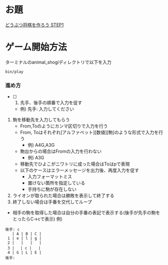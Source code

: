 # お題
[どうぶつ将棋を作ろう STEP1](https://github.com/luxiar/enjoy_ruby/wiki/%E3%81%A9%E3%81%86%E3%81%B6%E3%81%A4%E3%81%97%E3%82%87%E3%81%86%E3%81%8E%E3%82%92%E4%BD%9C%E3%82%8D%E3%81%86-STEP1)

# ゲーム開始方法
ターミナルのanimal_shogiディレクトリで以下を入力
```
bin/play
```

### 進め方 

 - [ ] 1. 先手、後手の順番で入力を促す
    * 例) 先手: 入力してください 
1. 駒を移動先を入力してもらう
    * From,Toのようにカンマ区切りで入力を行う
    * From, Toはそれぞれ[アルファベット][数値][駒]のような形式で入力を行う
        * 例) A4G,A3G
    * 駒台からの場合はFromの入力を行わない
        * 例) A3G
    * 移動先でひよこがニワトリに成った場合はToはpで表現
    * 以下のケースはエラーメッセージを出力後、再度入力を促す
        * 入力フォーマットミス
        * 置けない箇所を指定している
        * 手持ちに駒が存在しない
1. ライオンが取られた場合は勝敗を表示して終了する
1. 終了しない場合は手番を交代してループ

* 相手の駒を取得した場合は自分の手番の表記で表示する(後手が先手の駒をとったらC->cで表示)
例)

```
後手: c
   | A | B | C |
 1 | e | l | g |
 2 |   |   |   |
 3 |　 | c |   |
 4 | G | L | E | 
後手:
```
